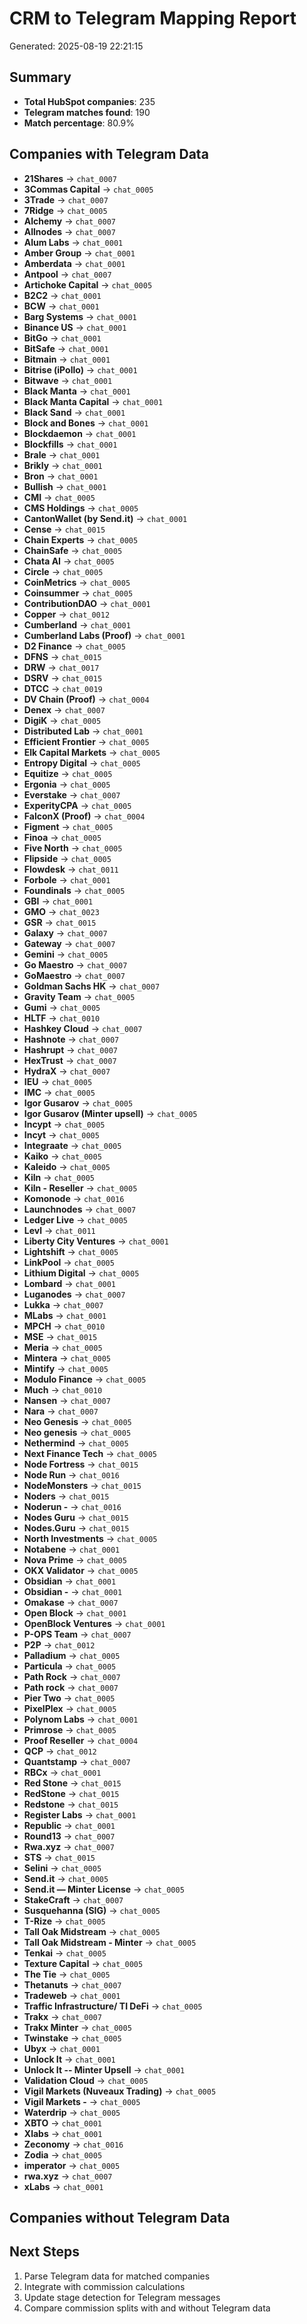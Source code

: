 # CRM to Telegram Mapping Report
Generated: 2025-08-19 22:21:15

## Summary
- **Total HubSpot companies**: 235
- **Telegram matches found**: 190
- **Match percentage**: 80.9%

## Companies with Telegram Data

- **21Shares** → `chat_0007`
- **3Commas Capital** → `chat_0005`
- **3Trade** → `chat_0007`
- **7Ridge** → `chat_0005`
- **Alchemy** → `chat_0007`
- **Allnodes** → `chat_0007`
- **Alum Labs** → `chat_0001`
- **Amber Group** → `chat_0001`
- **Amberdata** → `chat_0001`
- **Antpool** → `chat_0007`
- **Artichoke Capital** → `chat_0005`
- **B2C2** → `chat_0001`
- **BCW** → `chat_0001`
- **Barg Systems** → `chat_0001`
- **Binance US** → `chat_0001`
- **BitGo** → `chat_0001`
- **BitSafe** → `chat_0001`
- **Bitmain** → `chat_0001`
- **Bitrise (iPollo)** → `chat_0001`
- **Bitwave** → `chat_0001`
- **Black Manta** → `chat_0001`
- **Black Manta Capital** → `chat_0001`
- **Black Sand** → `chat_0001`
- **Block and Bones** → `chat_0001`
- **Blockdaemon** → `chat_0001`
- **Blockfills** → `chat_0001`
- **Brale** → `chat_0001`
- **Brikly** → `chat_0001`
- **Bron** → `chat_0001`
- **Bullish** → `chat_0001`
- **CMI** → `chat_0005`
- **CMS Holdings** → `chat_0005`
- **CantonWallet (by Send.it)** → `chat_0001`
- **Cense** → `chat_0015`
- **Chain Experts** → `chat_0005`
- **ChainSafe** → `chat_0005`
- **Chata AI** → `chat_0005`
- **Circle** → `chat_0005`
- **CoinMetrics** → `chat_0005`
- **Coinsummer** → `chat_0005`
- **ContributionDAO** → `chat_0001`
- **Copper** → `chat_0012`
- **Cumberland** → `chat_0001`
- **Cumberland Labs (Proof)** → `chat_0001`
- **D2 Finance** → `chat_0005`
- **DFNS** → `chat_0015`
- **DRW** → `chat_0017`
- **DSRV** → `chat_0015`
- **DTCC** → `chat_0019`
- **DV Chain (Proof)** → `chat_0004`
- **Denex** → `chat_0007`
- **DigiK** → `chat_0005`
- **Distributed Lab** → `chat_0001`
- **Efficient Frontier** → `chat_0005`
- **Elk Capital Markets** → `chat_0005`
- **Entropy Digital** → `chat_0005`
- **Equitize** → `chat_0005`
- **Ergonia** → `chat_0005`
- **Everstake** → `chat_0007`
- **ExperityCPA** → `chat_0005`
- **FalconX (Proof)** → `chat_0004`
- **Figment** → `chat_0005`
- **Finoa** → `chat_0005`
- **Five North** → `chat_0005`
- **Flipside** → `chat_0005`
- **Flowdesk** → `chat_0011`
- **Forbole** → `chat_0001`
- **Foundinals** → `chat_0005`
- **GBI** → `chat_0001`
- **GMO** → `chat_0023`
- **GSR** → `chat_0015`
- **Galaxy** → `chat_0007`
- **Gateway** → `chat_0007`
- **Gemini** → `chat_0005`
- **Go Maestro** → `chat_0007`
- **GoMaestro** → `chat_0007`
- **Goldman Sachs HK** → `chat_0007`
- **Gravity Team** → `chat_0005`
- **Gumi** → `chat_0005`
- **HLTF** → `chat_0010`
- **Hashkey Cloud** → `chat_0007`
- **Hashnote** → `chat_0007`
- **Hashrupt** → `chat_0007`
- **HexTrust** → `chat_0007`
- **HydraX** → `chat_0007`
- **IEU** → `chat_0005`
- **IMC** → `chat_0005`
- **Igor Gusarov** → `chat_0005`
- **Igor Gusarov (Minter upsell)** → `chat_0005`
- **Incypt** → `chat_0005`
- **Incyt** → `chat_0005`
- **Integraate** → `chat_0005`
- **Kaiko** → `chat_0005`
- **Kaleido** → `chat_0005`
- **Kiln** → `chat_0005`
- **Kiln - Reseller** → `chat_0005`
- **Komonode** → `chat_0016`
- **Launchnodes** → `chat_0007`
- **Ledger Live** → `chat_0005`
- **Levl** → `chat_0011`
- **Liberty City Ventures** → `chat_0001`
- **Lightshift** → `chat_0005`
- **LinkPool** → `chat_0005`
- **Lithium Digital** → `chat_0005`
- **Lombard** → `chat_0001`
- **Luganodes** → `chat_0007`
- **Lukka** → `chat_0007`
- **MLabs** → `chat_0001`
- **MPCH** → `chat_0010`
- **MSE** → `chat_0015`
- **Meria** → `chat_0005`
- **Mintera** → `chat_0005`
- **Mintify** → `chat_0005`
- **Modulo Finance** → `chat_0005`
- **Much** → `chat_0010`
- **Nansen** → `chat_0007`
- **Nara** → `chat_0007`
- **Neo Genesis** → `chat_0005`
- **Neo genesis** → `chat_0005`
- **Nethermind** → `chat_0005`
- **Next Finance Tech** → `chat_0005`
- **Node Fortress** → `chat_0015`
- **Node Run** → `chat_0016`
- **NodeMonsters** → `chat_0015`
- **Noders** → `chat_0015`
- **Noderun -** → `chat_0016`
- **Nodes Guru** → `chat_0015`
- **Nodes.Guru** → `chat_0015`
- **North Investments** → `chat_0005`
- **Notabene** → `chat_0001`
- **Nova Prime** → `chat_0005`
- **OKX Validator** → `chat_0005`
- **Obsidian** → `chat_0001`
- **Obsidian -** → `chat_0001`
- **Omakase** → `chat_0007`
- **Open Block** → `chat_0001`
- **OpenBlock Ventures** → `chat_0001`
- **P-OPS Team** → `chat_0007`
- **P2P** → `chat_0012`
- **Palladium** → `chat_0005`
- **Particula** → `chat_0005`
- **Path Rock** → `chat_0007`
- **Path rock** → `chat_0007`
- **Pier Two** → `chat_0005`
- **PixelPlex** → `chat_0005`
- **Polynom Labs** → `chat_0001`
- **Primrose** → `chat_0005`
- **Proof Reseller** → `chat_0004`
- **QCP** → `chat_0012`
- **Quantstamp** → `chat_0007`
- **RBCx** → `chat_0001`
- **Red Stone** → `chat_0015`
- **RedStone** → `chat_0015`
- **Redstone** → `chat_0015`
- **Register Labs** → `chat_0001`
- **Republic** → `chat_0001`
- **Round13** → `chat_0007`
- **Rwa.xyz** → `chat_0007`
- **STS** → `chat_0015`
- **Selini** → `chat_0005`
- **Send.it** → `chat_0005`
- **Send.it — Minter License** → `chat_0005`
- **StakeCraft** → `chat_0007`
- **Susquehanna (SIG)** → `chat_0005`
- **T-Rize** → `chat_0005`
- **Tall Oak Midstream** → `chat_0005`
- **Tall Oak Midstream - Minter** → `chat_0005`
- **Tenkai** → `chat_0005`
- **Texture Capital** → `chat_0005`
- **The Tie** → `chat_0005`
- **Thetanuts** → `chat_0007`
- **Tradeweb** → `chat_0001`
- **Traffic Infrastructure/ TI DeFi** → `chat_0005`
- **Trakx** → `chat_0007`
- **Trakx Minter** → `chat_0005`
- **Twinstake** → `chat_0005`
- **Ubyx** → `chat_0001`
- **Unlock It** → `chat_0001`
- **Unlock It -- Minter Upsell** → `chat_0001`
- **Validation Cloud** → `chat_0005`
- **Vigil Markets (Nuveaux Trading)** → `chat_0005`
- **Vigil Markets -** → `chat_0005`
- **Waterdrip** → `chat_0005`
- **XBTO** → `chat_0001`
- **Xlabs** → `chat_0001`
- **Zeconomy** → `chat_0016`
- **Zodia** → `chat_0005`
- **imperator** → `chat_0005`
- **rwa.xyz** → `chat_0007`
- **xLabs** → `chat_0001`

## Companies without Telegram Data


## Next Steps
1. Parse Telegram data for matched companies
2. Integrate with commission calculations
3. Update stage detection for Telegram messages
4. Compare commission splits with and without Telegram data